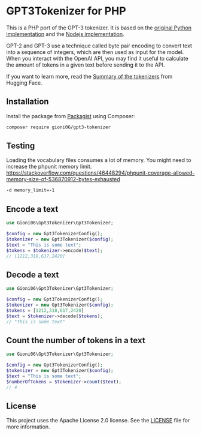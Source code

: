 # GPT3Tokenizer for PHP

This is a PHP port of the GPT-3 tokenizer. It is based on the [original Python implementation](https://huggingface.co/docs/transformers/model_doc/gpt2#transformers.GPT2Tokenizer) and the [Nodejs implementation](https://github.com/latitudegames/GPT-3-Encoder).

GPT-2 and GPT-3 use a technique called byte pair encoding to convert text into a sequence of integers, which are then used as input for the model.
When you interact with the OpenAI API, you may find it useful to calculate the amount of tokens in a given text before sending it to the API.

If you want to learn more, read the [Summary of the tokenizers](https://huggingface.co/docs/transformers/tokenizer_summary) from Hugging Face.

## Installation
Install the package from [Packagist](https://packagist.org/packages/gioni06/gpt3-tokenizer) using Composer:

```bash
composer require gioni06/gpt3-tokenizer
```

## Testing
Loading the vocabulary files consumes a lot of memory. You might need to increase the phpunit memory limit.
https://stackoverflow.com/questions/46448294/phpunit-coverage-allowed-memory-size-of-536870912-bytes-exhausted
```bash
-d memory_limit=-1
```

## Encode a text

```php
use Gioni06\Gpt3Tokenizer\Gpt3Tokenizer;

$config = new Gpt3TokenizerConfig();
$tokenizer = new Gpt3Tokenizer($config);
$text = "This is some text";
$tokens = $tokenizer->encode($text);
// [1212,318,617,2420]
```

## Decode a text

```php
use Gioni06\Gpt3Tokenizer\Gpt3Tokenizer;

$config = new Gpt3TokenizerConfig();
$tokenizer = new Gpt3Tokenizer($config);
$tokens = [1212,318,617,2420]
$text = $tokenizer->decode($tokens);
// "This is some text"
```

## Count the number of tokens in a text

```php
use Gioni06\Gpt3Tokenizer\Gpt3Tokenizer;

$config = new Gpt3TokenizerConfig();
$tokenizer = new Gpt3Tokenizer($config);
$text = "This is some text";
$numberOfTokens = $tokenizer->count($text);
// 4
```

## License
This project uses the Apache License 2.0 license. See the [LICENSE](LICENSE) file for more information.
